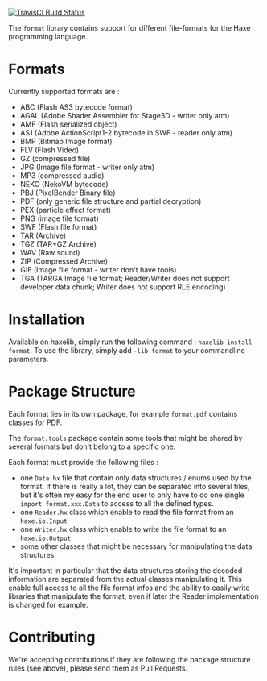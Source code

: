 [![TravisCI Build Status](https://travis-ci.org/HaxeFoundation/format.svg?branch=master)](https://travis-ci.org/HaxeFoundation/format)

The `format` library contains support for different file-formats for the Haxe programming language.

Formats
=======

Currently supported formats are :

  * ABC (Flash AS3 bytecode format)
  * AGAL (Adobe Shader Assembler for Stage3D - writer only atm)
  * AMF (Flash serialized object)
  * AS1 (Adobe ActionScript1-2 bytecode in SWF - reader only atm)
  * BMP (Bitmap Image format)
  * FLV (Flash Video)
  * GZ (compressed file)
  * JPG (Image file format - writer only atm)
  * MP3 (compressed audio)
  * NEKO (NekoVM bytecode)
  * PBJ (PixelBender Binary file)
  * PDF (only generic file structure and partial decryption)
  * PEX (particle effect format)
  * PNG (image file format)
  * SWF (Flash file format)
  * TAR (Archive)
  * TGZ (TAR+GZ Archive)
  * WAV (Raw sound)
  * ZIP (Compressed Archive)
  * GIF (Image file format - writer don't have tools)
  * TGA (TARGA Image file format; Reader/Writer does not support developer data chunk; Writer does not support RLE encoding)

Installation
============

Available on haxelib, simply run the following command : `haxelib install format`. To use the library, simply add `-lib format` to your commandline parameters.

Package Structure
=================

Each format lies in its own package, for example `format.pdf` contains classes for PDF.

The `format.tools` package contain some tools that might be shared by several formats but don't belong to a specific one.

Each format must provide the following files :
  * one `Data.hx` file that contain only data structures / enums used by the format. If there is really a lot, they can be separated into several files, but it's often my easy for the end user to only have to do one single `import format.xxx.Data` to access to all the defined types.
  * one `Reader.hx` class which enable to read the file format from an `haxe.io.Input`
  * one `Writer.hx` class which enable to write the file format to an `haxe.io.Output`
  * some other classes that might be necessary for manipulating the data structures

It's important in particular that the data structures storing the decoded information are separated from the actual classes manipulating it. This enable full access to all the file format infos and the ability to easily write libraries that manipulate the format, even if later the Reader implementation is changed for example.

Contributing
============

We're accepting contributions if they are following the package structure rules (see above), please send them as Pull Requests.
